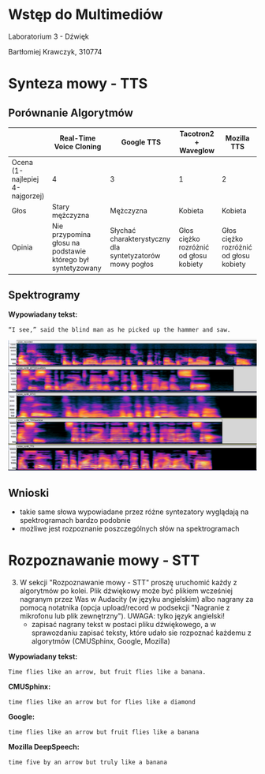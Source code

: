 # Wstęp do Multimediów

Laboratorium 3 - Dźwięk

Bartłomiej Krawczyk, 310774

# Synteza mowy - TTS

## Porównanie Algorytmów

|                                 | Real-Time Voice Cloning                                     | Google TTS                                               | Tacotron2 + Waveglow                   | Mozilla TTS                            |
|---------------------------------|-------------------------------------------------------------|----------------------------------------------------------|----------------------------------------|----------------------------------------|
| Ocena (1-najlepiej 4-najgorzej) | 4                                                           | 3                                                        | 1                                      | 2                                      |
| Głos                            | Stary mężczyzna                                             | Mężczyzna                                                | Kobieta                                | Kobieta                                |
| Opinia                          | Nie przypomina głosu na podstawie którego był syntetyzowany | Słychać charakterystyczny dla syntetyzatorów mowy pogłos | Głos ciężko rozróżnić od głosu kobiety | Głos ciężko rozróżnić od głosu kobiety |

## Spektrogramy

**Wypowiadany tekst:**
```
“I see,” said the blind man as he picked up the hammer and saw.
```

![](./part_b/2/spektrogramy.png)

## Wnioski

- takie same słowa wypowiadane przez różne syntezatory wyglądają na spektrogramach bardzo podobnie
- możliwe jest rozpoznanie poszczególnych słów na spektrogramach

# Rozpoznawanie mowy - STT

3. W sekcji "Rozpoznawanie mowy - STT" proszę uruchomić każdy z algorytmów po kolei. Plik dźwiękowy może być plikiem wcześniej nagranym przez Was w Audacity (w języku angielskim) albo nagrany za pomocą notatnika (opcja upload/record w podsekcji "Nagranie z mikrofonu lub plik zewnętrzny"). UWAGA: tylko język angielski!
    - zapisać nagrany tekst w postaci pliku dźwiękowego, a w sprawozdaniu zapisać teksty, które udało sie rozpoznać każdemu z algorytmów (CMUSphinx, Google, Mozilla)

**Wypowiadany tekst:**
```
Time flies like an arrow, but fruit flies like a banana.
```

**CMUSphinx:**
```
time flies like an arrow but for flies like a diamond
```

**Google:**
```
time flies like an arrow but fruit flies like a banana
```

**Mozilla DeepSpeech:**
```
time five by an arrow but truly like a banana
```